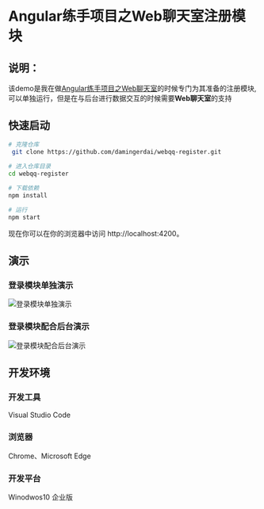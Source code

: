 # Angular练手项目之Web聊天室注册模块

## 说明：
该demo是我在做[Angular练手项目之Web聊天室](https://github.com/damingerdai/web-qq)的时候专门为其准备的注册模块,可以单独运行，但是在与后台进行数据交互的时候需要**Web聊天室**的支持

## 快速启动
```bash
# 克隆仓库
 git clone https://github.com/damingerdai/webqq-register.git
 
# 进入仓库目录
cd webqq-register

# 下载依赖
npm install

# 运行
npm start
```
现在你可以在你的浏览器中访问 http://localhost:4200。

## 演示
### 登录模块单独演示
![登录模块单独演示](https://github.com/damingerdai/webqq-register/screenshot/show.gif)
### 登录模块配合后台演示
![登录模块配合后台演示](https://github.com/damingerdai/webqq-register/screenshot/show2.gif)

## 开发环境
### 开发工具
Visual Studio Code
### 浏览器
Chrome、Microsoft Edge
### 开发平台
Winodwos10 企业版
